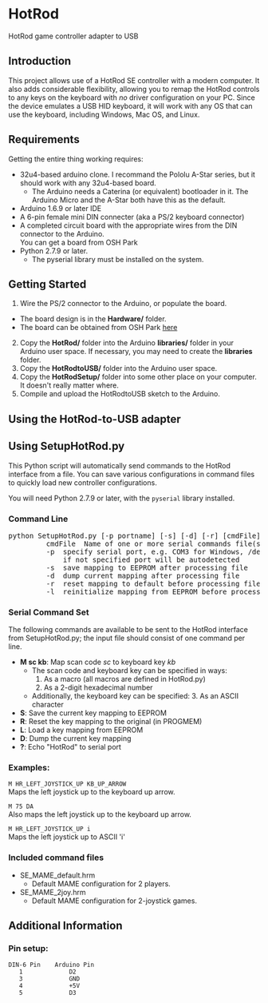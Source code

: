 # HotRod
HotRod game controller adapter to USB

## Introduction

This project allows use of a HotRod SE controller with a modern computer.  It also adds considerable 
flexibility, allowing you to remap the HotRod controls to any keys on the keyboard with *no* driver 
configuration on your PC.  Since the device emulates a USB HID keyboard, it will work with any OS that
can use the keyboard, including Windows, Mac OS, and Linux.

## Requirements

Getting the entire thing working requires:

- 32u4-based arduino clone.  I recommand the Pololu A-Star series, but it should work with any 32u4-based board.
  - The Arduino needs a Caterina (or equivalent) bootloader in it.  The Arduino Micro and the A-Star both have this as the default.
- Arduino 1.6.9 or later IDE
- A 6-pin female mini DIN connecter (aka a PS/2 keyboard connector)
- A completed circuit board with the appropriate wires from the DIN connector to the Arduino.  
  You can get a board from OSH Park
- Python 2.7.9 or later.
  - The pyserial library must be installed on the system.

## Getting Started

1. Wire the PS/2 connector to the Arduino, or populate the board.
  - The board design is in the **Hardware/** folder.
  - The board can be obtained from OSH Park [here](https://oshpark.com/shared_projects/7dNfPtaw) 
2. Copy the **HotRod/** folder into the Arduino **libraries/** folder in your Arduino user space. 
   If necessary, you may need to create the **libraries** folder.
3. Copy the **HotRodtoUSB/** folder into the Arduino user space.
4. Copy the **HotRodSetup/** folder into some other place on your computer.  It doesn't really
   matter where.
5. Compile and upload the HotRodtoUSB sketch to the Arduino.
   
## Using the HotRod-to-USB adapter

## Using SetupHotRod.py

This Python script will automatically send commands to the HotRod interface from a file.  You can
save various configurations in command files to quickly load new controller configurations.

You will need Python 2.7.9 or later, with the ```pyserial``` library installed.

### Command Line

<pre>python SetupHotRod.py [-p portname] [-s] [-d] [-r] [cmdFile] ...
         cmdFile  Name of one or more serial commands file(s).  Not required.
         -p  specify serial port, e.g. COM3 for Windows, /dev/ttyS2 for linux and Mac
             if not specified port will be autodetected
         -s  save mapping to EEPROM after processing file
         -d  dump current mapping after processing file
         -r  reset mapping to default before processing file
         -l  reinitialize mapping from EEPROM before processing file</pre>


### Serial Command Set

The following commands are available to be sent to the HotRod interface from SetupHotRod.py; the input file
should consist of one command per line.

- **M sc kb**: Map scan code *sc* to  keyboard key *kb*
  - The scan code and keyboard key can be specified in ways:
    1. As a macro (all macros are defined in HotRod.py)
    2. As a 2-digit hexadecimal number
  - Additionally, the keyboard key can be specified:
    3. As an ASCII character
- **S**: Save the current key mapping to EEPROM
- **R**: Reset the key mapping to the original (in PROGMEM)
- **L**: Load a key mapping from EEPROM
- **D**: Dump the current key mapping
- **?**: Echo "HotRod" to serial port

### Examples:

```M HR_LEFT_JOYSTICK_UP KB_UP_ARROW```  
Maps the left joystick up to the keyboard up arrow.

```M 75 DA```  
Also maps the left joystick up to the keyboard up arrow.

```M HR_LEFT_JOYSTICK_UP i```  
Maps the left joystick up to ASCII 'i'

### Included command files

- SE_MAME_default.hrm
  - Default MAME configuration for 2 players.
- SE_MAME_2joy.hrm
  - Default MAME configuration for 2-joystick games.

## Additional Information

### Pin setup:

```
DIN-6 Pin    Arduino Pin
   1             D2
   3             GND
   4             +5V
   5             D3
```
